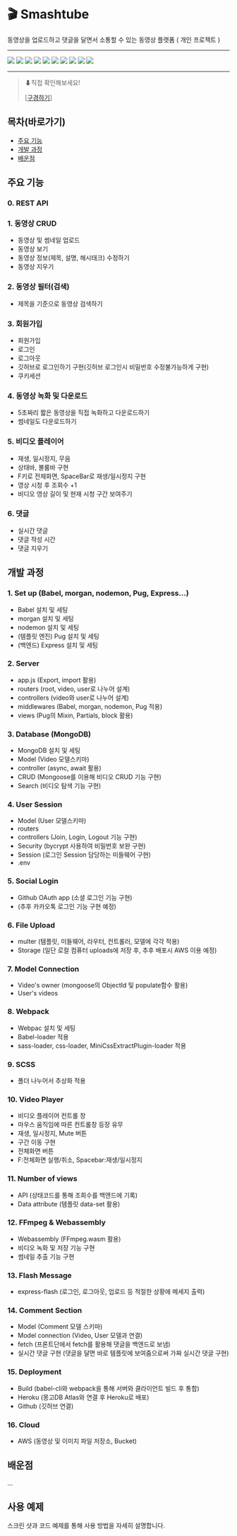 # 🎬 Smashtube 
동영상을 업로드하고 댓글을 달면서 소통할 수 있는 동영상 플랫폼 ( 개인 프로젝트 )

---------------------


<div>
<img src="https://img.shields.io/badge/JavaScript-F7DF1E?style=flat-square&logo=JavaScript&logoColor=white"/>
<img src="https://img.shields.io/badge/Node.js-339933?style=flat-square&logo=Node.js&logoColor=white"/>
<img src="https://img.shields.io/badge/Pug-A86454?style=flat-square&logo=Pug&logoColor=white"/>
<img src="https://img.shields.io/badge/Express-000000?style=flat-square&logo=Express&logoColor=white"/>
<img src="https://img.shields.io/badge/MongoDB-47A248?style=flat-square&logo=MongoDB&logoColor=white"/>
<img src="https://img.shields.io/badge/Webpack-8DD6F9?style=flat-square&logo=Webpack&logoColor=white"/>
<img src="https://img.shields.io/badge/Sass-CC6699?style=flat-square&logo=Sass&logoColor=white"/>
<img src="https://img.shields.io/badge/FFmpeg-007808?style=flat-square&logo=FFmpeg&logoColor=white"/>
<img src="https://img.shields.io/badge/Amazon-AWS-232F3E?style=flat-square&logo=Amazon-AWS&logoColor=white"/>
<img src="https://img.shields.io/badge/Heroku-430098?style=flat-square&logo=Heroku&logoColor=white"/>
</div>



-----------------


> ⬇직접 확인해보세요!
> 
> [[구경하기](https://smashtube.herokuapp.com)]

## 목차(바로가기)
- [주요 기능](#주요-기능)
- [개발 과정](#개발-과정)
- [배운점](#배운점)

## 주요 기능
### 0. REST API
### 1. 동영상 CRUD
- 동영상 및 썸네일 업로드
- 동영상 보기
- 동영상 정보(제목, 설명, 해시태크) 수정하기
- 동영상 지우기 
### 2. 동영상 필터(검색)
- 제목을 기준으로 동영상 검색하기
### 3. 회원가입
- 회원가입
- 로그인
- 로그아웃
- 깃허브로 로그인하기 구현(깃허브 로그인시 비밀번호 수정불가능하게 구현)
- 쿠키세션
### 4. 동영상 녹화 및 다운로드
- 5초짜리 짧은 동영상을 직접 녹화하고 다운로드하기
- 썸네일도 다운로드하기
### 5. 비디오 플레이어
- 재생, 일시정지, 무음
- 상태바, 볼륨바 구현
- F키로 전체화면, SpaceBar로 재생/일시정지 구현
- 영상 시청 후 조회수 +1
- 비디오 영상 길이 및 현재 시청 구간 보여주기
### 6. 댓글
- 실시간 댓글
- 댓글 작성 시간
- 댓글 지우기 

## 개발 과정
### 1. Set up (Babel, morgan, nodemon, Pug, Express...)
- Babel 설치 및 세팅
- morgan 설치 및 세팅
- nodemon 설치 및 세팅
- (템플릿 엔진) Pug 설치 및 세팅
- (백엔드) Express 설치 및 세팅
### 2. Server
- app.js (Export, import 활용)
- routers (root, video, user로 나누어 설계)
- controllers (video와 user로 나누어 설계)
- middlewares (Babel, morgan, nodemon, Pug 적용)
- views (Pug의 Mixin, Partials, block 활용)
### 3. Database (MongoDB)
- MongoDB 설치 및 세팅
- Model (Video 모델스키마)
- controller (async, await 활용)
- CRUD (Mongoose를 이용해 비디오 CRUD 기능 구현)
- Search (비디오 탐색 기능 구현)
### 4. User Session
- Model (User 모델스키마)
- routers
- controllers (Join, Login, Logout 기능 구현)
- Security (bycrypt 사용하여 비밀번호 보완 구현)
- Session (로그인 Session 담당하는 미들웨어 구현)
- .env
### 5. Social Login
- Github OAuth app (소셜 로그인 기능 구현)
- (추후 카카오톡 로그인 기능 구현 예정)
### 6. File Upload
- multer (템플릿, 미들웨어, 라우터, 컨트롤러, 모델에 각각 적용)
- Storage (일단 로컬 컴퓨터 uploads에 저장 후, 추후 배포시 AWS 이용 예정)
### 7. Model Connection
- Video's owner (mongoose의 ObjectId 및 populate함수 활용)
- User's videos
### 8. Webpack
- Webpac 설치 및 세팅
- Babel-loader 적용
- sass-loader, css-loader, MiniCssExtractPlugin-loader 적용
### 9. SCSS
- 폴더 나누어서 추상화 적용
### 10. Video Player
- 비디오 플레이어 컨트롤 창
- 마우스 움직임에 따른 컨트롤창 등장 유무
- 재생, 일시정지, Mute 버튼
- 구간 이동 구현
- 전체화면 버튼
- F:전체화면 실행/취소, Spacebar:재생/일시정지
### 11. Number of views
- API (상태코드를 통해 조회수를 백엔드에 기록)
- Data attribute (템플릿 data-set 활용)
### 12. FFmpeg & Webassembly
- Webassembly (FFmpeg.wasm 활용)
- 비디오 녹화 및 저장 기능 구현
- 썸네일 추출 기능 구현
### 13. Flash Message
- express-flash (로그인, 로그아웃, 업로드 등 적절한 상황에 메세지 출력)
### 14. Comment Section
- Model (Comment 모델 스키마)
- Model connection (Video, User 모델과 연결)
- fetch (프론트단에서 fetch를 활용해 댓글을 백엔드로 보냄)
- 실시간 댓글 구현 (댓글을 달면 바로 템플릿에 보여줌으로써 가짜 실시간 댓글 구현)
### 15. Deployment
- Build (babel-cli와 webpack을 통해 서버와 클라이언트 빌드 후 통합)
- Heroku (몽고DB Atlas와 연결 후 Heroku로 배포)
- Github (깃허브 연결)
### 16. Cloud
- AWS (동영상 및 이미지 파일 저장소, Bucket)



## 배운점

...

## 사용 예제

스크린 샷과 코드 예제를 통해 사용 방법을 자세히 설명합니다.



